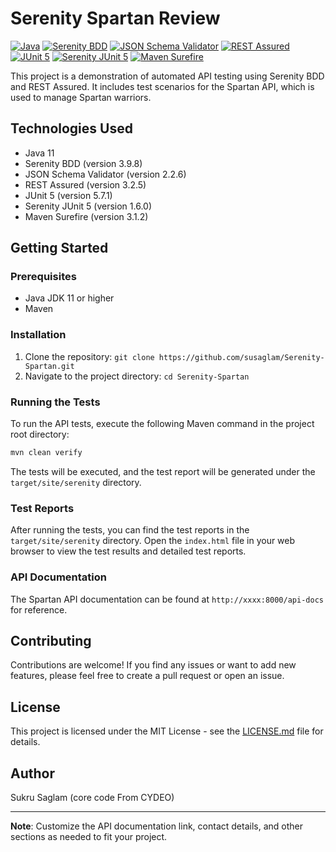 # Serenity Spartan Review

[![Java](https://img.shields.io/badge/Java-11-blue)](https://www.java.com/en/)
[![Serenity BDD](https://img.shields.io/badge/Serenity%20BDD-3.9.8-orange)](https://serenity-bdd.github.io/theserenitybook/latest/index.html)
[![JSON Schema Validator](https://img.shields.io/badge/JSON%20Schema%20Validator-2.2.6-brightgreen)](https://github.com/fge/json-schema-validator)
[![REST Assured](https://img.shields.io/badge/REST%20Assured-3.2.5-yellow)](https://rest-assured.io/)
[![JUnit 5](https://img.shields.io/badge/JUnit%205-5.7.1-red)](https://junit.org/junit5/)
[![Serenity JUnit 5](https://img.shields.io/badge/Serenity%20JUnit%205-1.6.0-blueviolet)](https://github.com/serenity-bdd/serenity-junit5)
[![Maven Surefire](https://img.shields.io/badge/Maven%20Surefire-3.1.2-lightgrey)](https://maven.apache.org/surefire/maven-surefire-plugin/)

This project is a demonstration of automated API testing using Serenity BDD and REST Assured. It includes test scenarios for the Spartan API, which is used to manage Spartan warriors.

## Technologies Used

- Java 11
- Serenity BDD (version 3.9.8)
- JSON Schema Validator (version 2.2.6)
- REST Assured (version 3.2.5)
- JUnit 5 (version 5.7.1)
- Serenity JUnit 5 (version 1.6.0)
- Maven Surefire (version 3.1.2)

## Getting Started

### Prerequisites

- Java JDK 11 or higher
- Maven

### Installation

1. Clone the repository: `git clone https://github.com/susaglam/Serenity-Spartan.git`
2. Navigate to the project directory: `cd Serenity-Spartan`

### Running the Tests

To run the API tests, execute the following Maven command in the project root directory:

```bash
mvn clean verify
```

The tests will be executed, and the test report will be generated under the `target/site/serenity` directory.

### Test Reports

After running the tests, you can find the test reports in the `target/site/serenity` directory. Open the `index.html` file in your web browser to view the test results and detailed test reports.

### API Documentation

The Spartan API documentation can be found at `http://xxxx:8000/api-docs` for reference.

## Contributing

Contributions are welcome! If you find any issues or want to add new features, please feel free to create a pull request or open an issue.

## License

This project is licensed under the MIT License - see the [LICENSE.md](LICENSE.md) file for details.

## Author

Sukru Saglam (core code From CYDEO)

---
**Note**: Customize the API documentation link, contact details, and other sections as needed to fit your project.